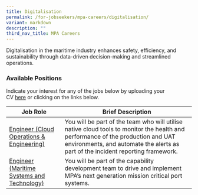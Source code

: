 ```yaml
---
title: Digitalisation
permalink: /for-jobseekers/mpa-careers/digitalisation/
variant: markdown
description: ""
third_nav_title: MPA Careers
---
```

Digitalisation in the maritime industry enhances safety, efficiency, and sustainability through data-driven decision-making and streamlined operations. 

### Available Positions 
Indicate your interest for any of the jobs below by uploading your CV [here](https://go.gov.sg/mpa-job-application) or clicking on the links below.

|Job Role | Brief Description | 
| -------- | -------- | 
| [Engineer (Cloud Operations & Engineering)](sggovterp.wd102.myworkdayjobs.com/PublicServiceCareers/job/Singapore/Engineer---Snr-Engineer--Applications-Development---Cloud---2-year-contract-_JR-10000019373) | You will be part of the team who will utilise native cloud tools to monitor the health and performance of the production and UAT environments, and automate the alerts as part of the incident reporting framework. | 
| [Engineer (Maritime Systems and Technology)](https://sggovterp.wd102.myworkdayjobs.com/PublicServiceCareers/job/Singapore/Engineer--Port-Systems-Capability-Development---2-year-contract-_JR-10000021987) | You will be part of the capability development team to drive and implement MPA’s next generation mission critical port systems. |